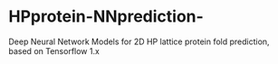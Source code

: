 # HPprotein-NNprediction-
Deep Neural Network Models for 2D HP lattice protein fold prediction, based on Tensorflow 1.x 
